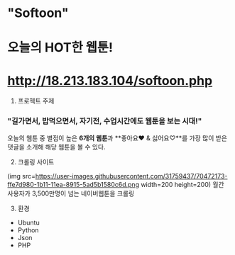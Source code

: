 "Softoon"
=============
# 오늘의 HOT한 웹툰!

# http://18.213.183.104/softoon.php

1. 프로젝트 주제
### "길가면서, 밥먹으면서, 자기전, 수업시간에도 웹툰을 보는 시대!"

오늘의 웹툰 중 별점이 높은 **6개의 웹툰**과 **좋아요♥ & 싫어요♡**를 가장 많이 받은 댓글을 소개해 해당 웹툰을 볼 수 있다.

2. 크롤링 사이트

(img src=https://user-images.githubusercontent.com/31759437/70472173-ffe7d980-1b11-11ea-8915-5ad5b1580c6d.png width=200 height=200)
월간 사용자가 3,500만명이 넘는 네이버웹툰을 크롤링

3. 환경
+ Ubuntu
+ Python
+ Json
+ PHP

